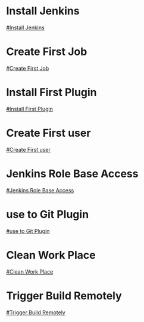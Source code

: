 # Install Jenkins
<a href="https://github.com/ABOBAKAR-IT/Learn-Jenkins/tree/master/Install%20Jenkins">#Install Jenkins</a>

# Create First Job
<a href="https://github.com/ABOBAKAR-IT/Learn-Jenkins/tree/master/Create%20first%20job">#Create First Job</a>

# Install First Plugin
<a href="">#Install First Plugin</a>

# Create First user
<a href="">#Create First user</a>

# Jenkins Role Base Access
<a href="">#Jenkins Role Base Access</a>

# use to Git Plugin
<a href="">#use to Git Plugin</a>

# Clean Work Place
<a href="">#Clean Work Place</a>

# Trigger Build Remotely
<a href="">#Trigger Build Remotely</a>